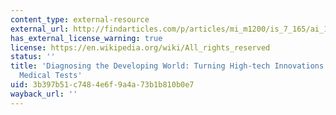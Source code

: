 ```yaml
---
content_type: external-resource
external_url: http://findarticles.com/p/articles/mi_m1200/is_7_165/ai_113896706/
has_external_license_warning: true
license: https://en.wikipedia.org/wiki/All_rights_reserved
status: ''
title: 'Diagnosing the Developing World: Turning High-tech Innovations into Low-cost
  Medical Tests'
uid: 3b397b51-c748-4e6f-9a4a-73b1b810b0e7
wayback_url: ''
---
```

